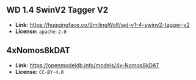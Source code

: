 ﻿## WD 1.4 SwinV2 Tagger V2
- **Link:** https://huggingface.co/SmilingWolf/wd-v1-4-swinv2-tagger-v2
- **License:** `apache-2.0`

## 4xNomos8kDAT
- **Link:** https://openmodeldb.info/models/4x-Nomos8kDAT
- **License:** `CC-BY-4.0`
